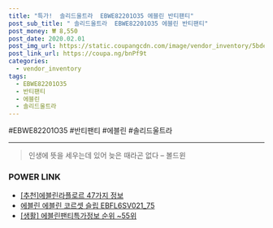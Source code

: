 ```yaml
--- 
title: "특가!  솔리드울트라  EBWE82201O35 에블린 반티팬티" 
post_sub_title: " 솔리드울트라  EBWE82201O35 에블린 반티팬티" 
post_money: ₩ 8,550 
post_date: 2020.02.01 
post_img_url: https://static.coupangcdn.com/image/vendor_inventory/5bde/86c47e4c619e6acdae98cee07d0c6696f46c7e881eea0769ef96af0fc4f8.jpg 
post_link_url: https://coupa.ng/bnPf9t 
categories: 
  - vendor_inventory 
tags: 
  - EBWE82201O35 
  - 반티팬티 
  - 에블린 
  - 솔리드울트라 
--- 
```

  #EBWE82201O35 #반티팬티 #에블린 #솔리드울트라 
<hr> 

> 인생에 뜻을 세우는데 있어 늦은 때라곤 없다 – 볼드윈 


### POWER LINK

* <a href="https://blog.naver.com/fasyy4321/221789603703" target="_blank">[추천]에블린라플로르 47가지 정보</a>
* <a href="https://blog.naver.com/fasyy4321/221786183219" target="_blank">에블린 에블린 코르셋 슬립 EBFL6SV021_75</a>
* <a href="https://blog.naver.com/fasyy4321/221773522037" target="_blank"> [생활] 에블린팬티특가정보 순위 ~55위</a>
